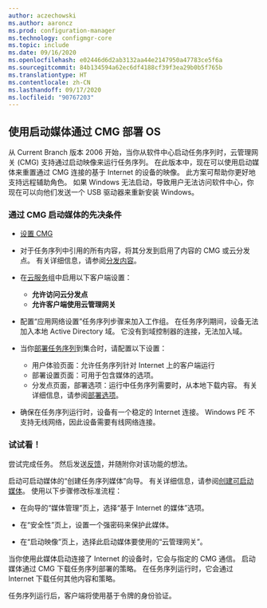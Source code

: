 ```yaml
---
author: aczechowski
ms.author: aaroncz
ms.prod: configuration-manager
ms.technology: configmgr-core
ms.topic: include
ms.date: 09/16/2020
ms.openlocfilehash: e02446d6d2ab3132aa44e2147950a47783ce5f6a
ms.sourcegitcommit: 84b134594a62ec6df4188cf39f3ea29b0b5f765b
ms.translationtype: HT
ms.contentlocale: zh-CN
ms.lasthandoff: 09/17/2020
ms.locfileid: "90767203"
---
```

## <a name="deploy-an-os-over-cmg-using-boot-media"></a><a name="bkmk_osdcmg"></a> 使用启动媒体通过 CMG 部署 OS

<!--3555923-->

从 Current Branch 版本 2006 开始，当你从软件中心启动任务序列时，云管理网关 (CMG) 支持通过启动映像来运行任务序列。 在此版本中，现在可以使用启动媒体来重置通过 CMG 连接的基于 Internet 的设备的映像。 此方案可帮助你更好地支持远程辅助角色。 如果 Windows 无法启动，导致用户无法访问软件中心，你现在可以向他们发送一个 USB 驱动器来重新安装 Windows。

### <a name="prerequisites-for-boot-media-via-cmg"></a>通过 CMG 启动媒体的先决条件

- [设置 CMG](../../../../clients/manage/cmg/setup-cloud-management-gateway.md)

- 对于任务序列中引用的所有内容，将其分发到启用了内容的 CMG 或云分发点。 有关详细信息，请参阅[分发内容](../../../../servers/deploy/configure/deploy-and-manage-content.md#bkmk_distribute)。

- 在[云服务](../../../../clients/deploy/about-client-settings.md#cloud-services)组中启用以下客户端设置：

  - **允许访问云分发点**
  - **允许客户端使用云管理网关**

- 配置“应用网络设置”任务序列步骤来加入工作组。 在任务序列期间，设备无法加入本地 Active Directory 域。 它没有到域控制器的连接，无法加入域。

- 当你[部署任务序列](../../../../../osd/deploy-use/deploy-a-task-sequence.md)到集合时，请配置以下设置：

  - 用户体验页面：允许任务序列针对 Internet 上的客户端运行
  - 部署设置页面：可用于包含媒体的选项。
  - 分发点页面，部署选项：运行中任务序列需要时，从本地下载内容。 有关详细信息，请参阅[部署选项](../../../../../osd/deploy-use/deploy-a-task-sequence.md#bkmk_deploy-options)。

- 确保在任务序列运行时，设备有一个稳定的 Internet 连接。 Windows PE 不支持无线网络，因此设备需要有线网络连接。

### <a name="try-it-out"></a>试试看！

尝试完成任务。 然后发送[反馈](../../technical-preview-2003.md#bkmk_feedback)，并随附你对该功能的想法。

启动可启动媒体的“创建任务序列媒体”向导。 有关详细信息，请参阅[创建可启动媒体](../../../../../osd/deploy-use/create-bootable-media.md)。 使用以下步骤修改标准流程：

- 在向导的“媒体管理”页上，选择“基于 Internet 的媒体”选项。

- 在“安全性”页上，设置一个强密码来保护此媒体。

- 在“启动映像”页上，选择此启动媒体要使用的“云管理网关”。

当你使用此媒体启动连接了 Internet 的设备时，它会与指定的 CMG 通信。 启动媒体通过 CMG 下载任务序列部署的策略。 在任务序列运行时，它会通过 Internet 下载任何其他内容和策略。

任务序列运行后，客户端将使用基于令牌的身份验证。
